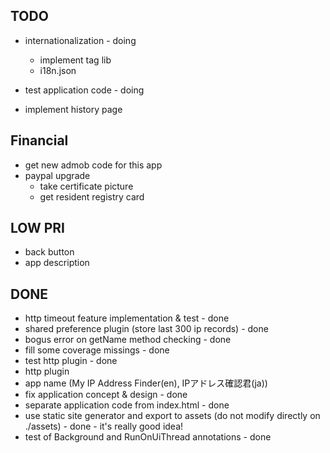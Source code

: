 TODO
----

- internationalization - doing
  - implement <t> tag lib
  - i18n.json

- test application code - doing

- implement history page


Financial
---------
- get new admob code for this app
- paypal upgrade
  - take certificate picture
  - get resident registry card


LOW PRI
-------
- back button
- app description


DONE
----
- http timeout feature implementation & test - done
- shared preference plugin (store last 300 ip records) - done
- bogus error on getName method checking - done
- fill some coverage missings - done
- test http plugin - done
- http plugin
- app name (My IP Address Finder(en), IPアドレス確認君(ja))
- fix application concept & design - done
- separate application code from index.html - done
- use static site generator and export to assets (do not modify directly on ./assets) - done - it's really good idea!
- test of Background and RunOnUiThread annotations - done
